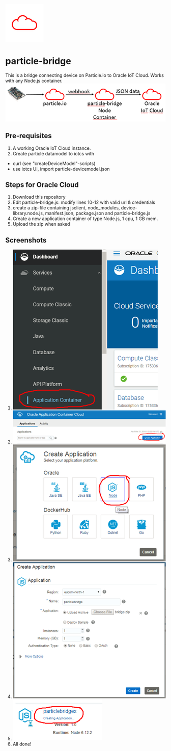 ![](images/cloud.png)
# particle-bridge
This is a bridge connecting device on Particle.io to Oracle IoT Cloud.
Works with any Node.js container.
![](images/architecture.png)

## Pre-requisites ##
1. A working Oracle IoT Cloud instance.
2. Create particle datamodel to iotcs with 
+ curl (see "createDeviceModel"-scripts)
+ use iotcs UI, import particle-devicemodel.json

## Steps for Oracle Cloud ##
1. Download this repository
2. Edit particle-bridge.js: modify lines 10-12 with valid url & credentials
3. create a zip-file containing jsclient, node_modules, device-library.node.js, manifest.json, package.json and particle-bridge.js
4. Create a new application container of type Node.js, 1 cpu, 1 GB mem.
5. Upload the zip when asked

## Screenshots ##
1. ![](images/ACCS1.png)
2. ![](images/ACCS2.png)
3. ![](images/ACCS3.png)
4. ![](images/ACCS4.png)
5. ![](images/ACCS5.png)
6. All done!
